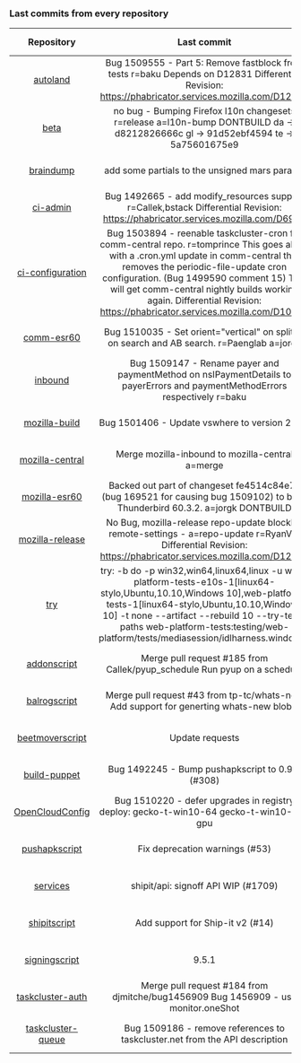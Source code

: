 ###  Last commits from every repository
|      Repository      |                   Last commit               |    Deploy time       | 
|:--------------------:|:-------------------------------------------:|:--------------------:| 
|[autoland](https://github.com/Akhliskun/firefox-infra-changelog/blob/master/hg_files/autoland.md)|Bug 1509555 - Part 5: Remove fastblock from tests r=baku  Depends on D12831  Differential Revision: https://phabricator.services.mozilla.com/D12832|2018-11-27 08:57:53|
|[beta](https://github.com/Akhliskun/firefox-infra-changelog/blob/master/hg_files/beta.md)|no bug - Bumping Firefox l10n changesets r=release a=l10n-bump DONTBUILD  da -> d8212826666c gl -> 91d52ebf4594 te -> 5a75601675e9|2018-11-27 15:00:19|
|[braindump](https://github.com/Akhliskun/firefox-infra-changelog/blob/master/hg_files/braindump.md)|add some partials to the unsigned mars params|2018-11-16 03:03:39|
|[ci-admin](https://github.com/Akhliskun/firefox-infra-changelog/blob/master/hg_files/ci-admin.md)|Bug 1492665 - add modify_resources support r=Callek,bstack  Differential Revision: https://phabricator.services.mozilla.com/D6933|2018-10-22 17:52:14|
|[ci-configuration](https://github.com/Akhliskun/firefox-infra-changelog/blob/master/hg_files/ci-configuration.md)|Bug 1503894 - reenable taskcluster-cron for comm-central repo. r=tomprince  This goes along with a .cron.yml update in comm-central that removes the periodic-file-update cron configuration. (Bug 1499590 comment 15)  This will get comm-central nightly builds working again.  Differential Revision: https://phabricator.services.mozilla.com/D10959|2018-11-06 21:44:29|
|[comm-esr60](https://github.com/Akhliskun/firefox-infra-changelog/blob/master/hg_files/comm-esr60.md)|Bug 1510035 - Set orient="vertical" on splitter on search and AB search. r=Paenglab a=jorgk|2018-11-26 22:47:22|
|[inbound](https://github.com/Akhliskun/firefox-infra-changelog/blob/master/hg_files/inbound.md)|Bug 1509147 - Rename payer and paymentMethod on nsIPaymentDetails to payerErrors and paymentMethodErrors respectively r=baku|2018-11-26 01:08:00|
|[mozilla-build](https://github.com/Akhliskun/firefox-infra-changelog/blob/master/hg_files/mozilla-build.md)|Bug 1501406 - Update vswhere to version 2.5.2.|2018-10-23 19:12:46|
|[mozilla-central](https://github.com/Akhliskun/firefox-infra-changelog/blob/master/hg_files/mozilla-central.md)|Merge mozilla-inbound to mozilla-central a=merge|2018-11-27 09:43:31|
|[mozilla-esr60](https://github.com/Akhliskun/firefox-infra-changelog/blob/master/hg_files/mozilla-esr60.md)|Backed out part of changeset fe4514c84e7a (bug 169521 for causing bug 1509102) to build Thunderbird 60.3.2. a=jorgk DONTBUILD|2018-11-26 22:11:03|
|[mozilla-release](https://github.com/Akhliskun/firefox-infra-changelog/blob/master/hg_files/mozilla-release.md)|No Bug, mozilla-release repo-update blocklist remote-settings - a=repo-update r=RyanVM  Differential Revision: https://phabricator.services.mozilla.com/D12254|2018-11-19 10:27:53|
|[try](https://github.com/Akhliskun/firefox-infra-changelog/blob/master/hg_files/try.md)|try: -b do -p win32,win64,linux64,linux -u web-platform-tests-e10s-1[linux64-stylo,Ubuntu,10.10,Windows 10],web-platform-tests-1[linux64-stylo,Ubuntu,10.10,Windows 10] -t none --artifact --rebuild 10 --try-test-paths web-platform-tests:testing/web-platform/tests/mediasession/idlharness.window.js|2018-11-27 15:25:13|
|[addonscript](https://github.com/Akhliskun/firefox-infra-changelog/blob/master/git_files/addonscript.md)|Merge pull request #185 from Callek/pyup_schedule  Run pyup on a schedule|2018-11-20 18:45:45|
|[balrogscript](https://github.com/Akhliskun/firefox-infra-changelog/blob/master/git_files/balrogscript.md)|Merge pull request #43 from tp-tc/whats-new  Add support for generting whats-new blobs.|2018-11-26 19:59:40|
|[beetmoverscript](https://github.com/Akhliskun/firefox-infra-changelog/blob/master/git_files/beetmoverscript.md)|Update requests|2018-11-26 16:34:29|
|[build-puppet](https://github.com/Akhliskun/firefox-infra-changelog/blob/master/git_files/build-puppet.md)|Bug 1492245 - Bump pushapkscript to 0.9.0 (#308)|2018-11-23 17:06:17|
|[OpenCloudConfig](https://github.com/Akhliskun/firefox-infra-changelog/blob/master/git_files/OpenCloudConfig.md)|Bug 1510220 - defer upgrades in registry  deploy: gecko-t-win10-64 gecko-t-win10-64-gpu|2018-11-27 13:39:44|
|[pushapkscript](https://github.com/Akhliskun/firefox-infra-changelog/blob/master/git_files/pushapkscript.md)|Fix deprecation warnings (#53)|2018-11-27 09:12:10|
|[services](https://github.com/Akhliskun/firefox-infra-changelog/blob/master/git_files/services.md)|shipit/api: signoff API WIP (#1709)|2018-11-27 12:49:10|
|[shipitscript](https://github.com/Akhliskun/firefox-infra-changelog/blob/master/git_files/shipitscript.md)|Add support for Ship-it v2 (#14)|2018-11-21 16:33:53|
|[signingscript](https://github.com/Akhliskun/firefox-infra-changelog/blob/master/git_files/signingscript.md)|9.5.1|2018-11-23 12:48:01|
|[taskcluster-auth](https://github.com/Akhliskun/firefox-infra-changelog/blob/master/git_files/taskcluster-auth.md)|Merge pull request #184 from djmitche/bug1456909  Bug 1456909 - use monitor.oneShot|2018-11-26 22:08:53|
|[taskcluster-queue](https://github.com/Akhliskun/firefox-infra-changelog/blob/master/git_files/taskcluster-queue.md)|Bug 1509186 - remove references to taskcluster.net from the API description|2018-11-26 18:08:58|
